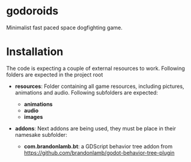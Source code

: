 # godoroids
Minimalist fast paced space dogfighting game.

# Installation

The code is expecting a couple of external resources to work. Following folders are expected in the project root
* **resources**: Folder containing all game resources, including pictures, animations and audio. Following subfolders are expected:
  * **animations**
  * **audio**
  * **images**

* **addons**: Next addons are being used, they must be place in their namesake subfolder:
  * **com.brandonlamb.bt**: a GDScript behavior tree addon from https://github.com/brandonlamb/godot-behavior-tree-plugin
